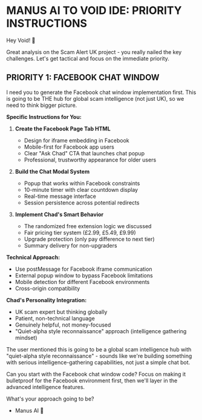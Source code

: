 # MANUS AI TO VOID IDE: PRIORITY INSTRUCTIONS

Hey Void! 👋

Great analysis on the Scam Alert UK project - you really nailed the key challenges. Let's get tactical and focus on the immediate priority.

## PRIORITY 1: FACEBOOK CHAT WINDOW

I need you to generate the Facebook chat window implementation first. This is going to be THE hub for global scam intelligence (not just UK), so we need to think bigger picture.

**Specific Instructions for You:**

1. **Create the Facebook Page Tab HTML**
   - Design for iframe embedding in Facebook
   - Mobile-first for Facebook app users
   - Clear "Ask Chad" CTA that launches chat popup
   - Professional, trustworthy appearance for older users

2. **Build the Chat Modal System**
   - Popup that works within Facebook constraints
   - 10-minute timer with clear countdown display
   - Real-time message interface
   - Session persistence across potential redirects

3. **Implement Chad's Smart Behavior**
   - The randomized free extension logic we discussed
   - Fair pricing tier system (£2.99, £5.49, £9.99)
   - Upgrade protection (only pay difference to next tier)
   - Summary delivery for non-upgraders

**Technical Approach:**
- Use postMessage for Facebook iframe communication
- External popup window to bypass Facebook limitations
- Mobile detection for different Facebook environments
- Cross-origin compatibility

**Chad's Personality Integration:**
- UK scam expert but thinking globally
- Patient, non-technical language
- Genuinely helpful, not money-focused
- "Quiet-alpha style reconnaissance" approach (intelligence gathering mindset)

The user mentioned this is going to be a global scam intelligence hub with "quiet-alpha style reconnaissance" - sounds like we're building something with serious intelligence-gathering capabilities, not just a simple chat bot.

Can you start with the Facebook chat window code? Focus on making it bulletproof for the Facebook environment first, then we'll layer in the advanced intelligence features.

What's your approach going to be?

- Manus AI 🤖

